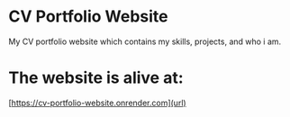 # CV Portfolio Website
My CV portfolio website which contains my skills, projects, and who i am.

# The website is alive at:
[https://cv-portfolio-website.onrender.com](url)
